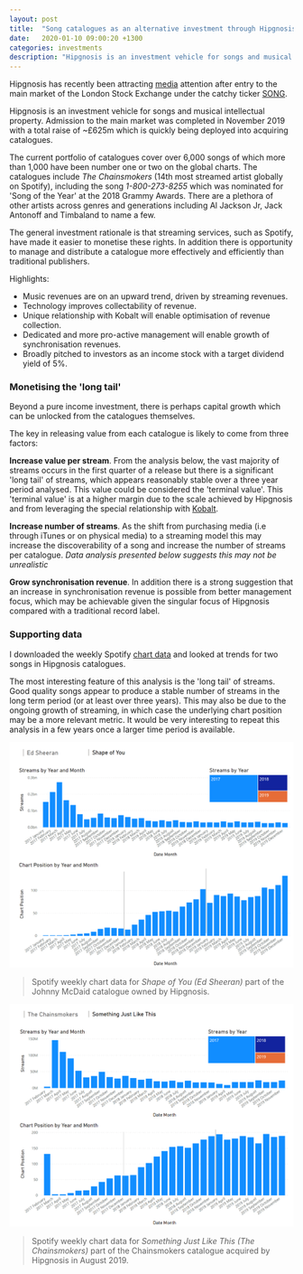 ```yaml
---
layout: post
title:  "Song catalogues as an alternative investment through Hipgnosis"
date:   2020-01-10 09:00:20 +1300
categories: investments
description: "Hipgnosis is an investment vehicle for songs and musical intellectual property."
---
```


Hipgnosis has recently been attracting [media](https://marker.medium.com/the-man-whos-spending-1-billion-to-own-every-pop-song-75df0024155b) attention after entry to the main market of the London Stock Exchange under the catchy ticker [SONG](https://www.londonstockexchange.com/exchange/prices-and-markets/stocks/summary/company-summary/GG00BFYT9H72GGGBXSSMM.html).

Hipgnosis is an investment vehicle for songs and musical intellectual property. Admission to the main market was completed in November 2019 with a total raise of ~£625m which is quickly being deployed into acquiring catalogues. 

The current portfolio of catalogues cover over 6,000 songs of which more than 1,000 have been number one or two on the global charts. The catalogues include *The Chainsmokers* (14th most streamed artist globally on Spotify), including the song *1-800-273-8255* which was nominated for 'Song of the Year' at the 2018 Grammy Awards. There are a plethora of other artists across genres and generations including Al Jackson Jr, Jack Antonoff and Timbaland to name a few.

The general investment rationale is that streaming services, such as Spotify, have made it easier to monetise these rights. In addition there is opportunity to manage and distribute a catalogue more effectively and efficiently than traditional publishers.

Highlights:
* Music revenues are on an upward trend, driven by streaming revenues.
* Technology improves collectability of revenue.
* Unique relationship with Kobalt will enable optimisation of revenue collection.
* Dedicated and more pro-active management will enable growth of synchronisation revenues.
* Broadly pitched to investors as an income stock with a target dividend yield of 5%.

### Monetising the 'long tail'

Beyond a pure income investment, there is perhaps capital growth which can be unlocked from the catalogues themselves.

The key in releasing value from each catalogue is likely to come from three factors:

 **Increase value per stream**. From the analysis below, the vast majority of streams occurs in the first quarter of a release but there is a significant 'long tail' of streams, which appears reasonably stable over a three year period analysed. This value could be considered the 'terminal value'. This 'terminal value' is at a higher margin due to the scale achieved by Hipgnosis and from leveraging the special relationship with [Kobalt](https://www.kobaltmusic.com/company). 

 **Increase number of streams**. As the shift from purchasing media (i.e through iTunes or on physical media) to a streaming model this may increase the discoverability of a song and increase the number of streams per catalogue. _Data analysis presented below suggests this may not be unrealistic_

 **Grow synchronisation revenue**. In addition there is a strong suggestion that an increase in synchronisation revenue is possible from better management focus, which may be achievable given the singular focus of Hipgnosis compared with a traditional record label.


### Supporting data

I downloaded the weekly Spotify [chart data](https://spotifycharts.com/) and looked at trends for two songs in Hipgnosis catalogues. 

The most interesting feature of this analysis is the 'long tail' of streams. Good quality songs appear to produce a stable number of streams in the long term period (or at least over three years). This may also be due to the ongoing growth of streaming, in which case the underlying chart position may be a more relevant metric. It would be very interesting to repeat this analysis in a few years once a larger time period is available.


![Ed Sheeran - Shape of You](/images/hipgnosis/shapeofyou.PNG)

> Spotify weekly chart data for _Shape of You (Ed Sheeran)_ part of the Johnny McDaid catalogue owned by Hipgnosis.


![Chainsmokers - Something Just Like This](/images/hipgnosis/somethingjustlikethis.PNG)

> Spotify weekly chart data for _Something Just Like This (The Chainsmokers)_ part of the Chainsmokers catalogue acquired by Hipgnosis in August 2019.
